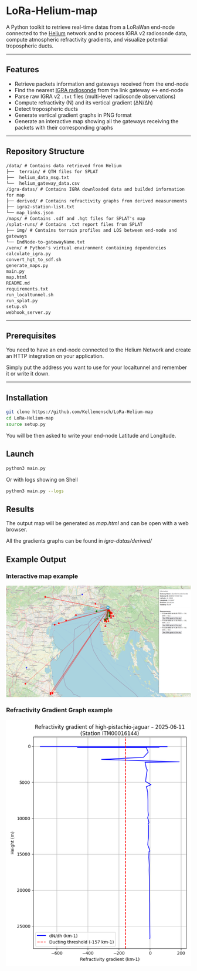# LoRa-Helium-map

A Python toolkit to retrieve real-time datas from a LoRaWan end-node connected to the [Helium](https://www.helium.com/) network and to process IGRA v2 radiosonde data, compute atmospheric refractivity gradients, and visualize potential tropospheric ducts.

---

## Features

-  Retrieve packets information and gateways received from the end-node
-  Find the nearest [IGRA radiosonde](https://www.ncei.noaa.gov/products/weather-balloon/integrated-global-radiosonde-archive) from the link gateway <-> end-node
-  Parse raw IGRA v2 `.txt` files (multi-level radiosonde observations)
-  Compute refractivity (N) and its vertical gradient (ΔN/Δh)
-  Detect tropospheric ducts
-  Generate vertical gradient graphs in PNG format
-  Generate an interactive map showing all the gateways receiving the packets with their corresponding graphs

---

##  Repository Structure
```
/data/ # Contains data retrieved from Helium
├──  terrain/ # QTH files for SPLAT
├──  helium_data_msg.txt
└──  helium_gateway_data.csv
/igra-datas/ # Contains IGRA downloaded data and builded information for map
├── derived/ # Contains refractivity graphs from derived measurements
├── igra2-station-list.txt
└── map_links.json
/maps/ # Contains .sdf and .hgt files for SPLAT's map
/splat-runs/ # Contains .txt report files from SPLAT
├── img/ # Contains terrain profiles and LOS between end-node and gateways
└── EndNode-to-gatewayName.txt
/venv/ # Python's virtual environment containing dependencies
calculate_igra.py
convert_hgt_to_sdf.sh
generate_maps.py
main.py
map.html
README.md
requirements.txt
run_localtunnel.sh
run_splat.py
setup.sh
webhook_server.py
```

---

## Prerequisites

You need to have an end-node connected to the Helium Network and create an HTTP integration on your application.

Simply put the address you want to use for your localtunnel and remember it or write it down.

---

## Installation

``` bash
git clone https://github.com/Kellemensch/LoRa-Helium-map
cd LoRa-Helium-map
source setup.py
```

You will be then asked to write your end-node Latitude and Longitude.

## Launch

``` bash
python3 main.py
```
Or with logs showing on Shell
``` bash
python3 main.py --logs
```

## Results

The output map will be generated as *map.html* and can be open with a web browser.

All the gradients graphs can be found in *igra-datas/derived/*

## Example Output

### Interactive map example
![Map example](./examples/example_map.png)

### Refractivity Gradient Graph example
![Refractivity gradient](./examples/example_gradient.png)